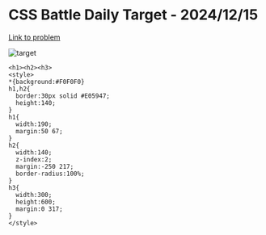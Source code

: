 # CSS Battle Daily Target - 2024/12/15

[Link to problem](https://cssbattle.dev/play/q2glq64E99SHqBhO4tfa)

![target](https://firebasestorage.googleapis.com/v0/b/cssbattleapp.appspot.com/o/user%2Fe6YbeBahWNPT7VpE2rE2p85byxa2%2Ftargets%2Ftarget_Oslkvnz.png?alt=media)


```
<h1><h2><h3>
<style>
*{background:#F0F0F0}
h1,h2{
  border:30px solid #E05947;
  height:140;
}
h1{
  width:190;
  margin:50 67;
}
h2{
  width:140;
  z-index:2;
  margin:-250 217;
  border-radius:100%;
}
h3{
  width:300;
  height:600;
  margin:0 317;
}
</style>
```
